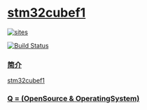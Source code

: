 ﻿# [stm32cubef1](https://github.com/OS-Q/stm32cubef1)

[![sites](http://182.61.61.133/link/resources/OSQ.png)](http://www.OS-Q.com)

[![Build Status](https://github.com/OS-Q/stm32cubef1/workflows/stm32cubef1/badge.svg)](https://github.com/OS-Q/stm32cubef1/actions)

### [简介](https://github.com/OS-Q/stm32cubef1/wiki)

[stm32cubef1](https://github.com/OS-Q/stm32cubef1)

### [Q = (OpenSource & OperatingSystem) ](http://www.OS-Q.com)
